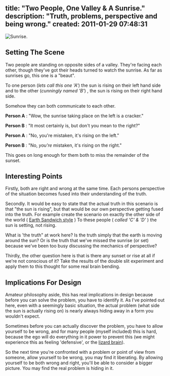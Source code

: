 title: "Two People, One Valley & A Sunrise."
description: "Truth, problems, perspective and being wrong."
created: 2011-01-29 07:48:31
---

![Sunrise.](/media/2011/01/29/blogimage/Sunrise.850x600.jpg)

## Setting The Scene

Two people are standing on opposite sides of a valley. They're facing each other, though they've got their heads turned to watch the sunrise.  As far as sunrises go, this one is a "beaut".

To one person (_lets call this one 'A'_) the sun is rising on their left hand side and to the other (_cunningly named 'B'_) , the sun is rising on their right hand side.

Somehow they can both communicate to each other. 

__Person A__ : "Wow, the sunrise taking place on the left is a cracker."

__Person B__ : "It most certainly is, but don't you mean to the right?"

__Person A__ : "No, you're mistaken, it's rising on the left."

__Person B__ : "No, _you're_ mistaken, it's rising on the right."

This goes on long enough for them both to miss the remainder of the sunset. 

## Interesting Points

Firstly,  both are right and wrong at the same time. Each persons perspective of the situation becomes fused into their understanding of the truth.

Secondly. It would be easy to state that the actual truth in this scenario is that "the sun is rising", but that would be our own perspective getting fused into the truth. For example create the scenario on exactly the other side of the world ( [Earth Sandwich style][1] ) To these people ( _called 'C' & 'D'_ ) the sun is setting, not rising.

What is 'the truth" at work here? Is the truth simply that the earth is moving around the sun?  Or is the truth that we've missed the sunrise (or set) because we've been too busy discussing the mechanics of perspective? 

Thirdly, the other question here is that is there any sunset or rise at all if we're not conscious of it? Take the results of the double slit experiment and apply them to this thought for some real brain bending.

## Implications For Design

Amateur philosophy aside, this has real implications in design because before you can solve the problem, you have to identify it. As I've pointed out here, even with a seemingly basic situation, the actual problem (what side the sun is actually rising on) is nearly always hiding away in a form you wouldn't expect.

Sometimes before you can actually discover the problem, you have to allow yourself to be wrong, and for many people (myself included) this is hard, because the ego will do everything in it power to prevent this (we might experience this as feeling 'defensive', or the [lizard brain][3]).  

So the next time you're confronted with a problem or point of view from someone, allow yourself to be wrong, you may find it liberating. By allowing yourself to be both wrong and right, you'll be able to consider a bigger picture. You may find the real problem is hiding in it.


[1]: http://www.zefrank.com/sandwich/
[2]: http://en.wikipedia.org/wiki/Double-slit_experiment
[3]: http://sethgodin.typepad.com/seths_blog/2010/01/quieting-the-lizard-brain.html

